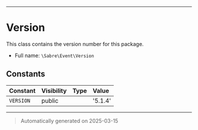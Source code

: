 ***

# Version

This class contains the version number for this package.



* Full name: `\Sabre\Event\Version`


## Constants

| Constant | Visibility | Type | Value |
|:---------|:-----------|:-----|:------|
|`VERSION`|public| |&#039;5.1.4&#039;|




***
> Automatically generated on 2025-03-15
